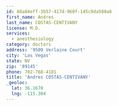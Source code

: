 ```yaml
---
id: 68a84eff-3b57-417d-960f-145c9da580a6
first_name: Andres
last_name: COSTAS-CENTIVANY
license: M.D.
services:
  - anesthesiology
category: doctors
address: '9509 Verlaine Court'
city: 'Las Vegas'
state: NV
zip: '89145'
phone: 702-768-4181
title: 'Andres COSTAS-CENTIVANY'
_geoloc:
  lat: 36.1678
  lng: -115.304
---
```

